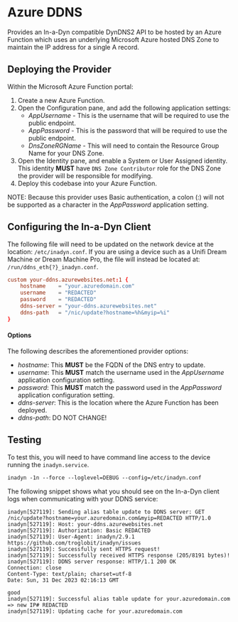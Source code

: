 # Azure DDNS
Provides an In-a-Dyn compatible  DynDNS2 API to be hosted by an Azure Function which uses an underlying Microsoft Azure hosted DNS Zone to maintain the IP address for a single A record.

## Deploying the Provider
Within the Microsoft Azure Function portal:
1. Create a new Azure Function.
2. Open the Configuration pane, and add the following application settings:
    - _AppUsername_ - This is the username that will be required to use the public endpoint.
    - _AppPassword_ - This is the password that will be required to use the public endpoint. 
    - _DnsZoneRGName_ - This will need to contain the Resource Group Name for your DNS Zone.
3. Open the Identity pane, and enable a System or User Assigned identity. This identity __MUST__ have `DNS Zone Contributor` role for the DNS Zone the provider will be responsible for modifying.
4. Deploy this codebase into your Azure Function.

NOTE: Because this provider uses Basic authentication, a colon (:) will not be supported as a character in the _AppPassword_ application setting.

## Configuring the In-a-Dyn Client
The following file will need to be updated on the network device at the location: `/etc/inadyn.conf`. If you are using a device such as a Unifi Dream Machine or Dream Machine Pro, the file will instead be located at: `/run/ddns_eth{?}_inadyn.conf`.

```conf
custom your-ddns.azurewebsites.net:1 {
    hostname    = "your.azuredomain.com"
    username    = "REDACTED"
    password    = "REDACTED"
    ddns-server = "your-ddns.azurewebsites.net"
    ddns-path   = "/nic/update?hostname=%h&myip=%i"
}
```

#### Options
The following describes the aforementioned provider options:

- _hostname_: This __MUST__ be the FQDN of the DNS entry to update.
- _username_: This __MUST__ match the username used in the _AppUsername_ application configuration setting.
- _password_: This __MUST__ match the password used in the _AppPassword_ application configuration setting.
- _ddns-server_: This is the location where the Azure Function has been deployed.
- _ddns-path_: DO NOT CHANGE!

## Testing
To test this, you will need to have command line access to the device running the `inadyn.service`.
```txt
inadyn -1n --force --loglevel=DEBUG --config=/etc/inadyn.conf
```

The following snippet shows what you should see on the In-a-Dyn client logs when communicating with your DDNS service:
```log
inadyn[527119]: Sending alias table update to DDNS server: GET /nic/update?hostname=your.azuredomain.com&myip=REDACTED HTTP/1.0
inadyn[527119]: Host: your-ddns.azurewebsites.net
inadyn[527119]: Authorization: Basic REDACTED
inadyn[527119]: User-Agent: inadyn/2.9.1 https://github.com/troglobit/inadyn/issues
inadyn[527119]: Successfully sent HTTPS request!
inadyn[527119]: Successfully received HTTPS response (205/8191 bytes)!
inadyn[527119]: DDNS server response: HTTP/1.1 200 OK
Connection: close
Content-Type: text/plain; charset=utf-8
Date: Sun, 31 Dec 2023 02:16:13 GMT

good
inadyn[527119]: Successful alias table update for your.azuredomain.com => new IP# REDACTED
inadyn[527119]: Updating cache for your.azuredomain.com
```
